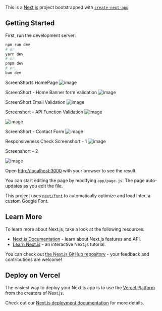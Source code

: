 This is a [Next.js](https://nextjs.org/) project bootstrapped with [`create-next-app`](https://github.com/vercel/next.js/tree/canary/packages/create-next-app).

## Getting Started

First, run the development server:

```bash
npm run dev
# or
yarn dev
# or
pnpm dev
# or
bun dev
```

ScreenShorts HomePage
![image](https://github.com/stephen291192/MAD-Project/assets/65404247/2478153b-713c-47e4-9fd6-bd8981ada0d1)

ScreenShort - Home Banner form Validation 
![image](https://github.com/stephen291192/MAD-Project/assets/65404247/4b2ef340-008e-4899-a657-28a16e293f1c)

ScreenShort Email Validation
![image](https://github.com/stephen291192/MAD-Project/assets/65404247/508cc297-ad9a-4c39-b724-e45cf7dab79f)

Screenshort - API Function Validation
![image](https://github.com/stephen291192/MAD-Project/assets/65404247/e18609ad-78a5-477c-90b8-4fad6d76b9c4)

![image](https://github.com/stephen291192/MAD-Project/assets/65404247/803f479e-25b7-4bf6-9f1a-4c2cc81270fe)

ScreenShort - Contact Form
![image](https://github.com/stephen291192/MAD-Project/assets/65404247/4c8424f9-05cb-431e-9fed-00dc1a010ef1)


Responsiveness Check
Screenshort - 1 
![image](https://github.com/stephen291192/MAD-Project/assets/65404247/5d45e503-c8b1-4908-8174-e6e52711fa33)

Screenshort - 2

![image](https://github.com/stephen291192/MAD-Project/assets/65404247/e8f1643b-ab16-4e00-8bac-e45ba5d03050)



Open [http://localhost:3000](http://localhost:3000) with your browser to see the result.

You can start editing the page by modifying `app/page.js`. The page auto-updates as you edit the file.

This project uses [`next/font`](https://nextjs.org/docs/basic-features/font-optimization) to automatically optimize and load Inter, a custom Google Font.

## Learn More

To learn more about Next.js, take a look at the following resources:

- [Next.js Documentation](https://nextjs.org/docs) - learn about Next.js features and API.
- [Learn Next.js](https://nextjs.org/learn) - an interactive Next.js tutorial.

You can check out [the Next.js GitHub repository](https://github.com/vercel/next.js/) - your feedback and contributions are welcome!

## Deploy on Vercel

The easiest way to deploy your Next.js app is to use the [Vercel Platform](https://vercel.com/new?utm_medium=default-template&filter=next.js&utm_source=create-next-app&utm_campaign=create-next-app-readme) from the creators of Next.js.

Check out our [Next.js deployment documentation](https://nextjs.org/docs/deployment) for more details.
